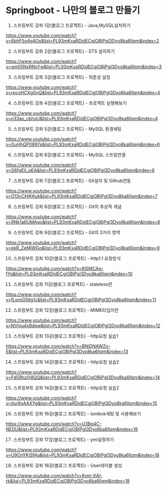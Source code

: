 # Springboot - 나만의 블로그 만들기

1. 스프링부트 강좌 1강(블로그 프로젝트) - Java,MySQL설치하기

https://www.youtube.com/watch?v=6bhF5o4gAOs&list=PL93mKxaRDidECgjOBjPgI3Dyo8ka6Ilqm&index=2

2. 스프링부트 강좌 2강(블로그 프로젝트) - STS 설치하기

https://www.youtube.com/watch?v=gm05NxRNoYw&list=PL93mKxaRDidECgjOBjPgI3Dyo8ka6Ilqm&index=3

3. 스프링부트 강좌 3강(블로그 프로젝트) - 의존성 설정

https://www.youtube.com/watch?v=rpcoHCXgGnQ&list=PL93mKxaRDidECgjOBjPgI3Dyo8ka6Ilqm&index=4

4. 스프링부트 강좌 4강(블로그 프로젝트) - 프로젝트 실행해보기

https://www.youtube.com/watch?v=n33ao_cbhsU&list=PL93mKxaRDidECgjOBjPgI3Dyo8ka6Ilqm&index=4

5. 스프링부트 강좌 5강(블로그 프로젝트) - MySQL 환경세팅

https://www.youtube.com/watch?v=GuHhQP0897s&list=PL93mKxaRDidECgjOBjPgI3Dyo8ka6Ilqm&index=6

6. 스프링부트 강좌 6강(블로그 프로젝트) - MySQL 스프링연결

https://www.youtube.com/watch?v=G6fgEiI_pEA&list=PL93mKxaRDidECgjOBjPgI3Dyo8ka6Ilqm&index=6

7. 스프링부트 강좌 7강(블로그 프로젝트) - Git설치 및 Github연동

https://www.youtube.com/watch?v=O13vCHjKKuk&list=PL93mKxaRDidECgjOBjPgI3Dyo8ka6Ilqm&index=7

8. 스프링부트 강좌 8강(블로그 프로젝트) - Git의 추상적 개념

https://www.youtube.com/watch?v=9Nk1a6UMAqo&list=PL93mKxaRDidECgjOBjPgI3Dyo8ka6Ilqm&index=8

9. 스프링부트 강좌 9강(블로그 프로젝트) - Git의 3가지 영역

https://www.youtube.com/watch?v=pkR_ZeMjWGo&list=PL93mKxaRDidECgjOBjPgI3Dyo8ka6Ilqm&index=9

10. 스프링부트 강좌 10강(블로그 프로젝트) - http1.1 요청방식

https://www.youtube.com/watch?v=6lSMCAq-fYg&list=PL93mKxaRDidECgjOBjPgI3Dyo8ka6Ilqm&index=10

11. 스프링부트 강좌 11강(블로그 프로젝트) - stateless란

https://www.youtube.com/watch?v=fLpmG5tIg1c&list=PL93mKxaRDidECgjOBjPgI3Dyo8ka6Ilqm&index=11

12. 스프링부트 강좌 12강(블로그 프로젝트) - MIME타입이란

https://www.youtube.com/watch?v=NVjnu4xBdpw&list=PL93mKxaRDidECgjOBjPgI3Dyo8ka6Ilqm&index=12

13. 스프링부트 강좌 13강(블로그 프로젝트) - http요청 실습1

https://www.youtube.com/watch?v=BNiDNAWZn-E&list=PL93mKxaRDidECgjOBjPgI3Dyo8ka6Ilqm&index=13

14. 스프링부트 강좌 14강(블로그 프로젝트) - http요청 실습2

https://www.youtube.com/watch?v=Fd5Rhz0j8QQ&list=PL93mKxaRDidECgjOBjPgI3Dyo8ka6Ilqm&index=14

15. 스프링부트 강좌 14강(블로그 프로젝트) - http요청 실습2

https://www.youtube.com/watch?v=jtur8oAAXYg&list=PL93mKxaRDidECgjOBjPgI3Dyo8ka6Ilqm&index=15

16. 스프링부트 강좌 16강(블로그 프로젝트) - lombok세팅 및 사용해보기

https://www.youtube.com/watch?v=U3Bq4C-NEDU&list=PL93mKxaRDidECgjOBjPgI3Dyo8ka6Ilqm&index=16

17. 스프링부트 강좌 17강(블로그 프로젝트) - yml설정하기

https://www.youtube.com/watch?v=U9OnYKiSf4g&list=PL93mKxaRDidECgjOBjPgI3Dyo8ka6Ilqm&index=18

18. 스프링부트 강좌 18강(블로그 프로젝트) - User테이블 생성

https://www.youtube.com/watch?v=6ynr-XAI-rk&list=PL93mKxaRDidECgjOBjPgI3Dyo8ka6Ilqm&index=18


